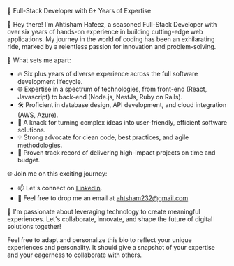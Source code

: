 🚀 Full-Stack Developer with 6+ Years of Expertise

👋 Hey there! I'm Ahtisham Hafeez, a seasoned Full-Stack Developer with over six years of hands-on experience in building cutting-edge web applications. My journey in the world of coding has been an exhilarating ride, marked by a relentless passion for innovation and problem-solving.

💼 What sets me apart:

- 🔥 Six plus years of diverse experience across the full software development lifecycle.
- 🌐 Expertise in a spectrum of technologies, from front-end (React, Javascript) to back-end (Node.js, NestJs, Ruby on Rails).
- 🛠️ Proficient in database design, API development, and cloud integration (AWS, Azure).
- 🌟 A knack for turning complex ideas into user-friendly, efficient software solutions.
- 💡 Strong advocate for clean code, best practices, and agile methodologies.
- 🚀 Proven track record of delivering high-impact projects on time and budget.

🌐 Join me on this exciting journey:

- 📫 Let's connect on [LinkedIn](https://www.linkedin.com/in/ahtisham-hafeez-qazi/).
- 💬 Feel free to drop me an email at ahtsham232@gmail.com

💼 I'm passionate about leveraging technology to create meaningful experiences. Let's collaborate, innovate, and shape the future of digital solutions together!

Feel free to adapt and personalize this bio to reflect your unique experiences and personality. It should give a snapshot of your expertise and your eagerness to collaborate with others.
